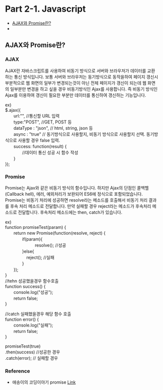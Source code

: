 # Part 2-1. Javascript
* [AJAX와 Promise란?](#ajax와-promise란)
* 

## AJAX와 Promise란?
### AJAX
AJAX란 자바스크립트를 사용하여 비동기 방식으로 서버와 브라우저가 데이터를 교환하는 통신 방식입니다.
보통 서버와 브라우저는 동기방식으로 동작을하여 페이지 갱신시 부분적으로 웹 화면의 일부가 변경되는것이 아닌 전체 페이지가 갱신이 되는데 웹 화면의 일부분만 변경을 하고 싶을 경우 비동기방식인 Ajax를 사용합니다. 즉 비동기 방식인 Ajax를 이용하여 갱신이 필요한 부분만 데이터를 통신하여 갱신하는 기능입니다.<br>

ex) <br>
$.ajax({ <br>
　　url:"",  //통신할 URL 입력 <br>
　　type:"POST",  //GET, POST 등 <br>
　　dataType : "json", // html, string, json 등 <br>
　　async : "true" // 동기방식으로 사용할지, 비동기 방식으로 사용할지 선택. 동기방식으로 사용할 경우 false 입력. <br>
　　success: function(result) {  <br>
　　　　//데이터 통신 성공 시 함수 작성 <br>
　　} <br>
}); <br>

### Promise
Promise는 Ajax와 같은 비동기 방식의 함수입니다. 하지만 Ajax의 단점인 콜백헬(Callback hell), 에러, 예외처리가 보완되어 ES6에 정식으로 포함되었습니다.
Promise는 비동기 처리에 성공하면 resolve라는 메소드를 호출해서 비동기 처리 결과를 후속 처리 메소드로 전달합니다. 만약 실패할 경우 reject라는 메소드가 후속처리 메소드로 전달합니다.
후속처리 메소드에는 then, catch가 있습니다. <br>

ex) <br>
function promiseTest(param) { <br>
　　return new Promise(function(resolve, reject) { <br>
　　　　if(param){ <br>
　　　　　　　resolve(); //성공 <br>
　　　　}else{ <br>
　　　　　reject(); //실패 <br>
　　　　}	 <br>
　　}); <br>
} <br>
//tehn 성공했을경우 함수호출 <br>
function success() { <br>
　　console.log("성공"); <br>
　　return false; <br>
} <br>

//catch 실패했을경우 해당 함수 호출 <br>
function error() { <br>
　　console.log("실패"); <br>
　　return false; <br>
} <br>

promiseTest(true)<br>
.then(success) //성공한 경우  <br> 
.catch(error); // 실패할 경우 <br>

### Reference 
  * 애송이의 코딩이야기 promise  [Link](https://mjn5027.tistory.com/85)
